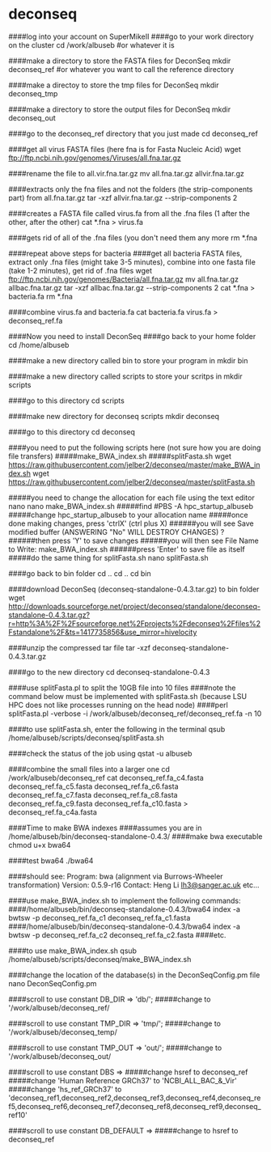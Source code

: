 deconseq
========
####log into your account on SuperMikeII
####go to your work directory on the cluster
    cd /work/albuseb #or whatever it is

####make a directory to store the FASTA files for DeconSeq
    mkdir deconseq_ref #or whatever you want to call the reference directory

####make a directoy to store the tmp files for DeconSeq
    mkdir deconseq_tmp

####make a directory to store the output files for DeconSeq
    mkdir deconseq_out

####go to the deconseq_ref directory that you just made
    cd deconseq_ref

####get all virus FASTA files (here fna is for Fasta Nucleic Acid)
    wget ftp://ftp.ncbi.nih.gov/genomes/Viruses/all.fna.tar.gz

####rename the file to all.vir.fna.tar.gz
    mv all.fna.tar.gz allvir.fna.tar.gz

####extracts only the fna files and not the folders (the strip-components part) from all.fna.tar.gz
    tar -xzf allvir.fna.tar.gz --strip-components 2

####creates a FASTA file called virus.fa from all the .fna files (1 after the other, after the other)
    cat *.fna > virus.fa

####gets rid of all of the .fna files (you don't need them any more
    rm *.fna

####repeat above steps for bacteria
####get all bacteria FASTA files, extract only .fna files (might take 3-5 minutes), combine into one fasta file (take 1-2 minutes), get rid of .fna files
    wget ftp://ftp.ncbi.nih.gov/genomes/Bacteria/all.fna.tar.gz
    mv all.fna.tar.gz allbac.fna.tar.gz
    tar -xzf allbac.fna.tar.gz --strip-components 2
    cat *.fna > bacteria.fa
    rm *.fna

####combine virus.fa and bacteria.fa
    cat bacteria.fa virus.fa > deconseq_ref.fa

####Now you need to install DeconSeq
####go back to your home folder
    cd /home/albuseb

####make a new directory called bin to store your program in
    mkdir bin

####make a new directory called scripts to store your scritps in
    mkdir scripts

####go to this directory
    cd scripts

####make new directory for deconseq scripts
    mkdir deconseq

####go to this directory
    cd deconseq

####you need to put the following scripts here (not sure how you are doing file transfers)
#####make_BWA_index.sh
#####splitFasta.sh
    wget https://raw.githubusercontent.com/jelber2/deconseq/master/make_BWA_index.sh
    wget https://raw.githubusercontent.com/jelber2/deconseq/master/splitFasta.sh

#####you need to change the allocation for each file using the text editor nano
    nano make_BWA_index.sh
#####find #PBS -A hpc_startup_albuseb
#####change hpc_startup_albuseb to your allocation name
#####once done making changes, press 'ctrlX' (ctrl plus X)
######you will see   Save modified buffer (ANSWERING "No" WILL DESTROY CHANGES) ?
######then press 'Y' to save changes
######you will then see   File Name to Write: make_BWA_index.sh
######press 'Enter' to save file as itself
#####do the same thing for splitFasta.sh
    nano splitFasta.sh


####go back to bin folder
    cd ..
    cd ..
    cd bin

####download DeconSeq (deconseq-standalone-0.4.3.tar.gz) to bin folder
wget http://downloads.sourceforge.net/project/deconseq/standalone/deconseq-standalone-0.4.3.tar.gz?r=http%3A%2F%2Fsourceforge.net%2Fprojects%2Fdeconseq%2Ffiles%2Fstandalone%2F&ts=1417735856&use_mirror=hivelocity

####unzip the compressed tar file
    tar -xzf deconseq-standalone-0.4.3.tar.gz

####go to the new directory
    cd deconseq-standalone-0.4.3

####use splitFasta.pl to split the 10GB file into 10 files
####note the command below must be implemented with splitFasta.sh (because LSU HPC does not like processes running on the head node)
####perl splitFasta.pl -verbose -i /work/albuseb/deconseq_ref/deconseq_ref.fa -n 10

####to use splitFasta.sh, enter the following in the terminal
    qsub /home/albuseb/scripts/deconseq/splitFasta.sh

####check the status of the job using
    qstat -u albuseb

####combine the small files into a larger one
    cd /work/albuseb/deconseq_ref
    cat deconseq_ref.fa_c4.fasta deconseq_ref.fa_c5.fasta deconseq_ref.fa_c6.fasta deconseq_ref.fa_c7.fasta deconseq_ref.fa_c8.fasta deconseq_ref.fa_c9.fasta deconseq_ref.fa_c10.fasta > deconseq_ref.fa_c4a.fasta

####Time to make BWA indexes
####assumes you are in /home/albuseb/bin/deconseq-standalone-0.4.3/
####make bwa executable
    chmod u+x bwa64

####test bwa64
    ./bwa64

####should see:
    Program: bwa (alignment via Burrows-Wheeler transformation)
    Version: 0.5.9-r16
    Contact: Heng Li <lh3@sanger.ac.uk>
    etc...

####use make_BWA_index.sh to implement the following commands:
####/home/albuseb/bin/deconseq-standalone-0.4.3/bwa64 index -a bwtsw -p deconseq_ref.fa_c1 deconseq_ref.fa_c1.fasta
####/home/albuseb/bin/deconseq-standalone-0.4.3/bwa64 index -a bwtsw -p deconseq_ref.fa_c2 deconseq_ref.fa_c2.fasta
####etc.

####to use make_BWA_index.sh
    qsub /home/albuseb/scripts/deconseq/make_BWA_index.sh


####change the location of the database(s) in the DeconSeqConfig.pm file
    nano DeconSeqConfig.pm

####scroll to use constant DB_DIR => 'db/';
#####change to '/work/albuseb/deconseq_ref/

####scroll to use constant TMP_DIR => 'tmp/';
#####change to '/work/albuseb/deconseq_temp/

####scroll to use constant TMP_OUT => 'out/';
#####change to '/work/albuseb/deconseq_out/

####scroll to use constant DBS =>
#####change hsref to deconseq_ref
#####change 'Human Reference GRCh37' to 'NCBI_ALL_BAC_&_Vir'
#####change 'hs_ref_GRCh37' to 'deconseq_ref1,deconseq_ref2,deconseq_ref3,deconseq_ref4,deconseq_ref5,deconseq_ref6,deconseq_ref7,deconseq_ref8,deconseq_ref9,deconseq_ref10'

####scroll to use constant DB_DEFAULT =>
#####change to hsref to deconseq_ref